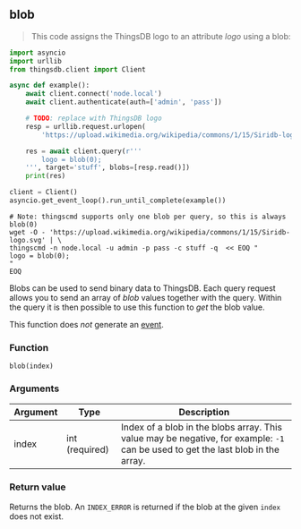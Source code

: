 ## blob

> This code assigns the ThingsDB logo to an attribute *logo* using a blob:

```python
import asyncio
import urllib
from thingsdb.client import Client

async def example():
    await client.connect('node.local')
    await client.authenticate(auth=['admin', 'pass'])

    # TODO: replace with ThingsDB logo
    resp = urllib.request.urlopen(
        'https://upload.wikimedia.org/wikipedia/commons/1/15/Siridb-logo.svg')

    res = await client.query(r'''
        logo = blob(0);
    ''', target='stuff', blobs=[resp.read()])
    print(res)

client = Client()
asyncio.get_event_loop().run_until_complete(example())
```

```shell
# Note: thingscmd supports only one blob per query, so this is always blob(0)
wget -O - 'https://upload.wikimedia.org/wikipedia/commons/1/15/Siridb-logo.svg' | \
thingscmd -n node.local -u admin -p pass -c stuff -q  << EOQ "
logo = blob(0);
"
EOQ
```

Blobs can be used to send binary data to ThingsDB. Each query request allows you to send
an array of *blob* values together with the query. Within the query it is then possible
to use this function to *get* the blob value.

This function does *not* generate an [event](#events).

### Function
`blob(index)`

### Arguments
Argument | Type | Description
-------- | ---- | -----------
index | int (required) | Index of a blob in the blobs array. This value may be negative, for example: `-1` can be used to get the last blob in the array.

### Return value
Returns the blob. An `INDEX_ERROR` is returned
if the blob at the given `index` does not exist.
